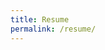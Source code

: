```yaml
---
title: Resume
permalink: /resume/
---
```

<object data="{{ site.url }}{{ site.baseurl }}/assets/_pdfs/ONE PAGE RESUME.pdf" width="1000" height="1000" type="application/pdf"></object>
